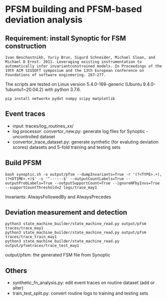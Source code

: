 # PFSM building and PFSM-based deviation analysis

## Requirement: install Synoptic for FSM construction
```
Ivan Beschastnikh, Yuriy Brun, Sigurd Schneider, Michael Sloan, and Michael D Ernst. 2011. Leveraging existing instrumentation to automatically infer invariantconstrained models. In Proceedings of the 19th ACM SIGSOFT symposium and the 13th European conference on Foundations of software engineering. 267–277.
```
The scripts are tested on Linux version 5.4.0-169-generic (Ubuntu 9.4.0-1ubuntu1~20.04.2) with python 3.7.6.
```
pip install networkx pydot numpy scipy matplotlib
```
## Event traces
- input: traces/log_routines_xx/
- log processor: convertor_new.py: generate log files for Synoptic - uncontrolled dataset
- convertor_trace_dataset.py: generate synthetic (for evaluting deviation scores) datasets and 5-fold training and testing sets


## Build PFSM
`bash synoptic.sh -o output/pfsm --dumpInvariants=True -r '(?<TYPE>.+),(?<DTIME>.+)$' -s '^------$' --outputCountLabels=True --outputProbLabels=True --outputSupportCount=True --ignoreNFbyInvs=True --supportCountThreshold=2 logs/trace_may1`

Invariants: AlwaysFollowedBy and AlwaysPrecedes

## Deviation measurement and detection
```
python3 state_machine_builder/state_machine_read.py output/pfsm traces/trace_may1
python3 state_machine_builder/state_machine_read.py output/pfsm traces/trace_train_may1
python3 state_machine_builder/state_machine_read.py output/pfsmtraces/trace_test_may1
```
output/pfsm: the generated FSM file from Synoptic

## Others
- synthetic_fn_analysis.py: edit event traces on routine dataset (add or alter)
- train_test_split.py: convert routine logs to training and testing sets

